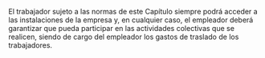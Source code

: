 El trabajador sujeto a las normas de este Capítulo siempre podrá acceder a las instalaciones de la empresa y, en cualquier caso, el empleador deberá garantizar que pueda participar en las actividades colectivas que se realicen, siendo de cargo del empleador los gastos de traslado de los trabajadores.